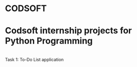 # CODSOFT
<h1>Codsoft internship projects for Python Programming</h1>

<br>
Task 1: To-Do List application


